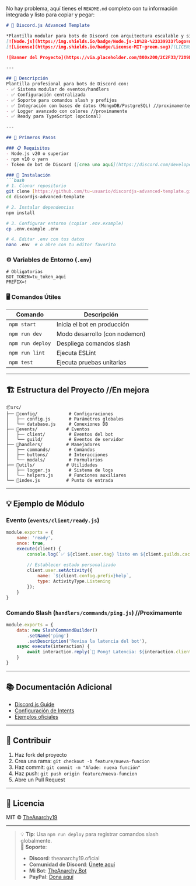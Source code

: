 No hay problema, aquí tienes el `README.md` completo con tu información integrada y listo para copiar y pegar:

````markdown
# 🤖 Discord.js Advanced Template

*Plantilla modular para bots de Discord con arquitectura escalable y sistema de carga dinámica* [![Discord.js](https://img.shields.io/badge/Discord.js-v14-%237289DA?logo=discord)](https://discord.js.org/)
[![Node.js](https://img.shields.io/badge/Node.js-18%2B-%23339933?logo=node.js)](https://nodejs.org/)
[![License](https://img.shields.io/badge/License-MIT-green.svg)](LICENSE)

![Banner del Proyecto](https://via.placeholder.com/800x200/2C2F33/7289DA?text=Discord.js+Advanced+Template)

---

## 📌 Descripción
Plantilla profesional para bots de Discord con:
- ✅ Sistema modular de eventos/handlers
- ✅ Configuración centralizada
- ✅ Soporte para comandos slash y prefijos
- ✅ Integración con bases de datos (MongoDB/PostgreSQL) //proximamente
- ✅ Logger avanzado con colores //proximamente
- ✅ Ready para TypeScript (opcional)

---

## 🚀 Primeros Pasos

### 📋 Requisitos
- Node.js v20 o superior
- npm v10 o yarn
- Token de bot de Discord ([crea uno aquí](https://discord.com/developers/applications))

### 🔧 Instalación
```bash
# 1. Clonar repositorio
git clone [https://github.com/tu-usuario/discordjs-advanced-template.git](https://github.com/tu-usuario/discordjs-advanced-template.git)
cd discordjs-advanced-template

# 2. Instalar dependencias
npm install

# 3. Configurar entorno (copiar .env.example)
cp .env.example .env

# 4. Editar .env con tus datos
nano .env  # o abre con tu editor favorito
````

### ⚙️ Variables de Entorno (`.env`)

```env
# Obligatorias
BOT_TOKEN=tu_token_aqui
PREFIX=!

```

### 🖥️ Comandos Útiles

| Comando | Descripción |
|---------|-------------|
| `npm start` | Inicia el bot en producción |
| `npm run dev` | Modo desarrollo (con nodemon) |
| `npm run deploy` | Despliega comandos slash |
| `npm run lint` | Ejecuta ESLint |
| `npm test` | Ejecuta pruebas unitarias |

-----

## 🏗️ Estructura del Proyecto //En mejora

```
📦src/
├── 📂config/            # Configuraciones
│   ├── config.js       # Parámetros globales
│   └── database.js     # Conexiones DB
├── 📂events/           # Eventos
│   ├── client/         # Eventos del bot
│   └── guild/          # Eventos de servidor
├── 📂handlers/         # Manejadores
│   ├── commands/       # Comandos
│   ├── buttons/        # Interacciones
│   └── modals/         # Formularios
├── 📂utils/            # Utilidades
│   ├── logger.js       # Sistema de logs
│   └── helpers.js      # Funciones auxiliares
└── 📜index.js          # Punto de entrada
```

-----

## 💡 Ejemplo de Módulo

### Evento (`events/client/ready.js`) 

```js
module.exports = {
    name: 'ready',
    once: true,
    execute(client) {
        console.log(`✅ ${client.user.tag} listo en ${client.guilds.cache.size} servidores`);
        
        // Establecer estado personalizado
        client.user.setActivity({
            name: `${client.config.prefix}help`,
            type: ActivityType.Listening
        });
    }
}
```

### Comando Slash (`handlers/commands/ping.js`) //Proximamente

```js
module.exports = {
    data: new SlashCommandBuilder()
        .setName('ping')
        .setDescription('Revisa la latencia del bot'),
    async execute(interaction) {
        await interaction.reply(`🏓 Pong! Latencia: ${interaction.client.ws.ping}ms`);
    }
}
```

-----

## 📚 Documentación Adicional

  - [Discord.js Guide](https://discordjs.guide/)
  - [Configuración de Intents](https://discordjs.guide/popular-topics/intents.html)
  - [Ejemplos oficiales](https://github.com/discordjs/examples)

-----

## 🤝 Contribuir

1.  Haz fork del proyecto
2.  Crea una rama: `git checkout -b feature/nueva-funcion`
3.  Haz commit: `git commit -m "Añade: nueva función"`
4.  Haz push: `git push origin feature/nueva-funcion`
5.  Abre un Pull Request

-----

## 📜 Licencia

MIT © [TheAnarchy19](https://github.com/TheAnarchy19)

-----

> 💡 **Tip**: Usa `npm run deploy` para registrar comandos slash globalmente.  
> 🔧 **Soporte**:
>
>   * **Discord**: theanarchy19.oficial
>   * **Comunidad de Discord**: [Únete aquí](https://discord.gg/hfkJfVXF5X)
>   * **Mi Bot**: [TheAnarchy Bot](https://top.gg/bot/1275556555193974804)
>   * **PayPal**: [Dona aquí](https://www.paypal.com/paypalme/theanarchy19)

```
```